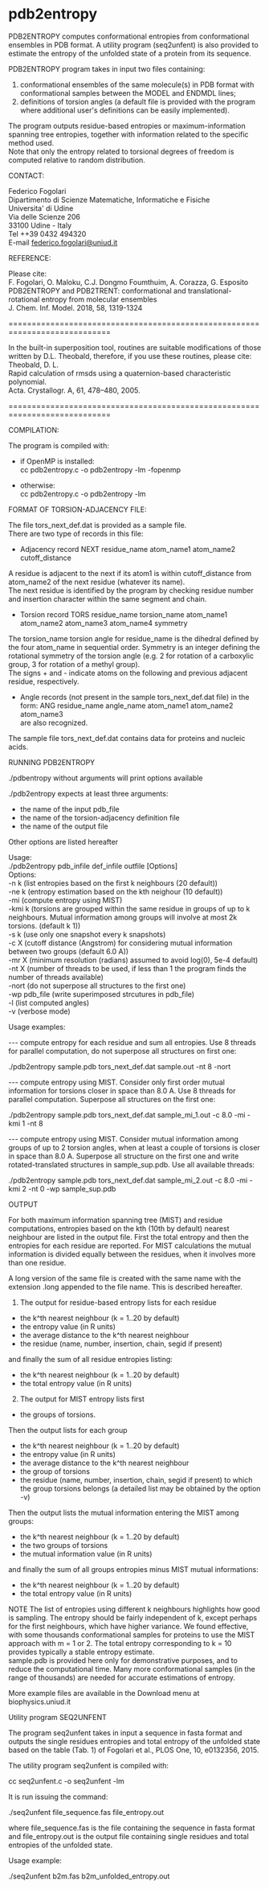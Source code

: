 # pdb2entropy

PDB2ENTROPY computes conformational entropies from conformational ensembles in PDB format.
A utility program (seq2unfent) is also provided to estimate the entropy of the 
unfolded state of a protein from its sequence.

PDB2ENTROPY program takes in input two files containing:

1) conformational ensembles of the same molecule(s) in PDB format with conformational samples between the MODEL and ENDMDL lines;  
2) definitions of torsion angles (a default file is provided with the program
where additional user's definitions can be easily implemented).  

The program outputs residue-based entropies or maximum-information spanning
tree entropies, together with information related to the specific method used.  
Note that only the entropy related to torsional degrees of freedom is computed relative to random distribution.  

CONTACT:  

Federico Fogolari  
Dipartimento di Scienze Matematiche, Informatiche e Fisiche  
Universita' di Udine  
Via delle Scienze 206  
33100 Udine - Italy  
Tel ++39 0432 494320    
E-mail federico.fogolari@uniud.it  


REFERENCE:

Please cite:  
F. Fogolari, O. Maloku, C.J. Dongmo Foumthuim, A. Corazza, G. Esposito  
PDB2ENTROPY and PDB2TRENT: conformational and translational-rotational entropy from molecular ensembles  
J. Chem. Inf. Model. 2018, 58, 1319-1324

============================================================================

In the built-in superposition tool, routines are suitable modifications of
those written by D.L. Theobald, therefore, if you use these routines, please
cite:  
Theobald, D. L.  
Rapid calculation of rmsds using a quaternion-based characteristic polynomial.   
Acta. Crystallogr. A, 61, 478–480, 2005.  

============================================================================



COMPILATION:

The program is compiled with: 

- if OpenMP is installed:  
cc pdb2entropy.c -o pdb2entropy -lm -fopenmp

- otherwise:  
cc pdb2entropy.c -o pdb2entropy -lm 

FORMAT OF TORSION-ADJACENCY FILE:

The file tors_next_def.dat is provided as a sample file.   
There are two type of records in this file:

- Adjacency record
NEXT  residue_name  atom_name1  atom_name2  cutoff_distance  

A residue is adjacent to the next if its atom1 is within cutoff_distance from atom_name2 of the next residue (whatever its name).  
The next residue is identified by the program by checking residue number and insertion character within the same segment and chain. 

- Torsion record
TORS residue_name torsion_name atom_name1 atom_name2 atom_name3 atom_name4 symmetry

The torsion_name torsion angle for residue_name is the dihedral defined by the four atom_name in sequential order. Symmetry is an integer defining the rotational symmetry of the torsion angle (e.g. 2 for rotation of a carboxylic group, 3 for rotation of a methyl group).  
The signs + and - indicate atoms on the following and previous adjacent residue, respectively.

- Angle records (not present in the sample tors_next_def.dat file) in the form:
ANG residue_name angle_name atom_name1 atom_name2 atom_name3  
are also recognized.

The sample file tors_next_def.dat contains data for proteins and nucleic acids.

RUNNING PDB2ENTROPY

./pdbentropy without arguments will print options available

./pdb2entropy expects at least three arguments:
 - the name of the input pdb_file 
 - the name of the torsion-adjacency definition file
 - the name of the output file

Other options are listed hereafter

Usage:  
./pdb2entropy pdb_infile def_infile outfile [Options]  
Options:  
-n k (list entropies based on the first k neighbours (20 default))   
-ne k (entropy estimation based on the kth neighour (10 default))   
-mi (compute entropy using MIST)   
-kmi k (torsions are grouped within the same residue in groups of up to k neighbours. Mutual information among groups will involve at most 2k torsions. (default k 1))   
-s k (use only one snapshot every k snapshots)  
-c X (cutoff distance (Angstrom) for considering mutual information between two groups (default 6.0 A))   
-mr X (minimum resolution (radians) assumed to avoid log(0), 5e-4 default)   
-nt X (number of threads to be used, if less than 1 the program finds the number of threads available)   
-nort (do not superpose all structures to the first one)   
-wp pdb_file (write superimposed strcutures in pdb_file)   
-l (list computed angles)   
-v (verbose mode)   

Usage examples:

--- compute entropy for each residue and sum all entropies. Use 8 threads for parallel computation, do not superpose all structures on first one:

./pdb2entropy sample.pdb tors_next_def.dat sample.out -nt 8 -nort

--- compute entropy using MIST. Consider only first order mutual information for torsions closer in space than 8.0 A. Use 8 threads for parallel computation. Superpose all structures on the first one:

./pdb2entropy sample.pdb tors_next_def.dat sample_mi_1.out -c 8.0 -mi -kmi 1  -nt 8   

--- compute entropy using MIST. Consider mutual information among groups of up to 2 torsion angles, when at least a couple of torsions is closer in space than 8.0 A. Superpose all structure on the first one and write rotated-translated structures in sample_sup.pdb. Use all available threads: 

./pdb2entropy sample.pdb tors_next_def.dat sample_mi_2.out -c 8.0 -mi -kmi 2  -nt 0 -wp sample_sup.pdb 

OUTPUT

For both maximum information spanning tree (MIST) and residue computations, entropies based on the kth (10th by default) nearest neighbour are listed in the output file. First the total entropy and then the entropies for each residue are reported. For MIST calculations the mutual information is divided equally between the residues, when it involves more than one residue. 

A long version of the same file is created with the same name with the extension .long appended to the file name.  This is described hereafter.

1) The output for residue-based entropy lists for each residue 
- the k^th nearest neighbour (k = 1..20 by default)
- the entropy value (in R units)
- the average distance to the k^th nearest neighbour
- the residue (name, number, insertion, chain, segid if present)

and finally the sum of all residue entropies listing:
- the k^th nearest neighbour (k = 1..20 by default)
- the total entropy value (in R units)

2) The output for MIST entropy lists first 
- the groups of torsions. 

Then the output lists for each group  
- the k^th nearest neighbour (k = 1..20 by default)
- the entropy value (in R units)
- the average distance to the k^th nearest neighbour
- the group of torsions
- the residue (name, number, insertion, chain, segid if present) to which
  the group torsions belongs (a detailed list may be obtained by the option -v)

Then the output lists the mutual information entering the MIST among groups:
- the k^th nearest neighbour (k = 1..20 by default)
- the two groups of torsions
- the mutual information value (in R units)

and finally the sum of all groups entropies minus MIST mutual informations:
- the k^th nearest neighbour (k = 1..20 by default)
- the total entropy value (in R units)

NOTE
The list of entropies using different k neighbours highlights how good is sampling. The entropy should be fairly independent of k, except perhaps for the first neighbours, which have higher variance. 
We found effective, with some thousands conformational samples for proteins to use the MIST approach with m = 1 or 2.
The total entropy corresponding to k = 10 provides typically a stable entropy estimate.  
sample.pdb is provided here only for demonstrative purposes, and to reduce the computational time. Many more conformational samples (in the range of thousands) are needed for accurate estimations of entropy.   

More example files are available in the Download menu at biophysics.uniud.it  

Utility program SEQ2UNFENT

The program seq2unfent takes in input a sequence in fasta format and outputs
the single residues entropies and total entropy of the unfolded state based
on the table (Tab. 1) of Fogolari et al., PLOS One, 10, e0132356, 2015.

The utility program seq2unfent is compiled with:  

cc seq2unfent.c -o seq2unfent -lm   

It is run issuing the command:   

./seq2unfent file_sequence.fas file_entropy.out   

where file_sequence.fas is the file containing the sequence in fasta format and file_entropy.out is the output file containing single residues and total entropies of the unfolded state.

Usage example:  

./seq2unfent b2m.fas b2m_unfolded_entropy.out  
